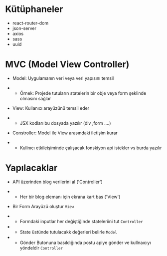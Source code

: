 # Kütüphaneler
- react-router-dom
- json-server
- axios
- sass
- uuid

# MVC (Model View Controller)

- Model: Uygulamanın veri veya veri yapısını temsil
- - Örnek: Projede tutuların statelerin bir obje veya form şeklinde olmasını sağlar

- View: Kullanıcı arayüzünü temsil eder
- - JSX kodları bu dosyada yazılır (div ,form ....)

- Constroller: Model ile View arasındaki iletişim kurar
- - Kullnıcı etkileişiminde çalışacak fonskiyon api istekler vs burda yazılır

# Yapılacaklar

 - API üzerinden blog verilerini al ('Controller')
 - - Her bir blog elemanı için ekrana kart bas ('View')

 - Bir Form Arayüzü oluştur `View`
 - - Formdaki inputlar her değiştiğinde stateleriini tut `Controller`
 - - State üstünde tutulacakk değerleri belirle ``Model``
 - - Gönder Butonuna basıldığında postu apiye gönder ve kullnaıcıyı yöndeldir `Controller`
